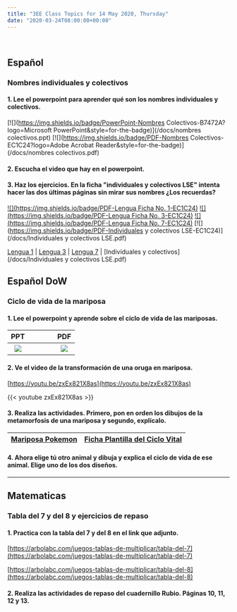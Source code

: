 ```yaml
---
title: "3EE Class Topics for 14 May 2020, Thursday"
date: "2020-03-24T08:00:00+00:00"
---
```


&nbsp;

## Español

### Nombres individuales y colectivos

#### 1. Lee el powerpoint para aprender qué son los nombres individuales y colectivos.

[![](https://img.shields.io/badge/PowerPoint-Nombres Colectivos-B7472A?logo=Microsoft PowerPoint&style=for-the-badge)](/docs/nombres colectivos.ppt) [![](https://img.shields.io/badge/PDF-Nombres Colectivos-EC1C24?logo=Adobe Acrobat Reader&style=for-the-badge)](/docs/nombres colectivos.pdf)

#### 2. Escucha el video que hay en el powerpoint.

#### 3. Haz los ejercicios. En la ficha "individuales y colectivos LSE" intenta hacer las dos últimas páginas sin mirar sus nombres ¿Los recuerdas?

[![](https://img.shields.io/badge/PDF-Lengua Ficha No. 1-EC1C24)](/docs/lengua1.pdf) [![](https://img.shields.io/badge/PDF-Lengua Ficha No. 3-EC1C24)](/docs/lengua3.pdf)
[![](https://img.shields.io/badge/PDF-Lengua Ficha No. 7-EC1C24)](/docs/lengua7.pdf)
[![](https://img.shields.io/badge/PDF-Individuales y colectivos LSE-EC1C24)](/docs/Individuales y colectivos LSE.pdf)

[Lengua 1](/docs/lengua1.pdf) | [Lengua 3](/docs/lengua3.pdf) | [Lengua 7](/docs/lengua7.pdf) | [Individuales y colectivos](/docs/Individuales y colectivos LSE.pdf) 


## Español DoW

### Ciclo de vida de la mariposa

#### 1. Lee el powerpoint y aprende sobre el ciclo de vida de las mariposas.

**PPT** | &nbsp; &nbsp; | &nbsp; &nbsp; | **PDF**
:---: | :---: | :---: | :---:
[![](/images/es-t-t-5221-el-ciclo-vital-de-las-mariposas-presentacion_ver_1.png)](/docs/es-t-t-5221-el-ciclo-vital-de-las-mariposas-presentacion_ver_1.ppt) | &nbsp; &nbsp; | &nbsp; &nbsp; | [![](/images/es-t-t-5221-el-ciclo-vital-de-las-mariposas-presentacion_ver_1.png)](/docs/es-t-t-5221-el-ciclo-vital-de-las-mariposas-presentacion_ver_1.pdf)

#### 2. Ve el video de la transformación de una oruga en mariposa.

[https://youtu.be/zxEx821X8as](https://youtu.be/zxEx821X8as)

{{< youtube zxEx821X8as >}}

#### 3. Realiza las actividades. Primero, pon en orden los dibujos de la metamorfosis de una mariposa y segundo, explícalo.

[Mariposa Pokemon](/docs/Mariposa-pokemon.pdf) | [Ficha Plantilla del Ciclo Vital](/docs/ES-T-T-087-Ficha-Plantilla-del-ciclo-vital.pdf)
:---: | :---:

#### 4. Ahora elige tú otro animal y dibuja y explica el ciclo de vida de ese animal. Elige uno de los dos diseños.

<hr>

## Matematicas

### Tabla del 7 y del 8 y ejercicios de repaso

#### 1. Practica con la tabla del 7 y del 8 en el link que adjunto.

[https://arbolabc.com/juegos-tablas-de-multiplicar/tabla-del-7](https://arbolabc.com/juegos-tablas-de-multiplicar/tabla-del-7)

[https://arbolabc.com/juegos-tablas-de-multiplicar/tabla-del-8](https://arbolabc.com/juegos-tablas-de-multiplicar/tabla-del-8)

#### 2. Realiza las actividades de repaso del cuadernillo Rubio. Páginas 10, 11, 12 y 13.

<br/>
<br/>

